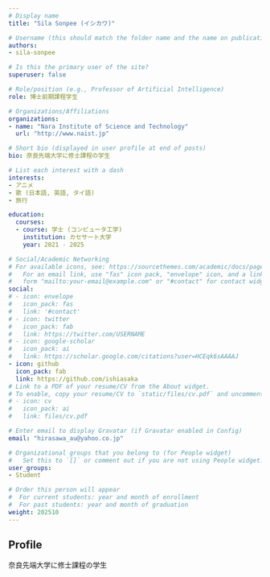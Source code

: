 ```yaml
---
# Display name
title: "Sila Sonpee (イシカワ)"

# Username (this should match the folder name and the name on publications)
authors:
- sila-sonpee

# Is this the primary user of the site?
superuser: false

# Role/position (e.g., Professor of Artificial Intelligence)
role: 博士前期課程学生

# Organizations/Affiliations
organizations:
- name: "Nara Institute of Science and Technology"
  url: "http://www.naist.jp"

# Short bio (displayed in user profile at end of posts)
bio: 奈良先端大学に修士課程の学生

# List each interest with a dash
interests:
- アニメ
- 歌 (日本語, 英語, タイ語)
- 旅行

education:
  courses:
  - course: 学士 (コンピュータ工学)
    institution: カセサート大学
    year: 2021 - 2025

# Social/Academic Networking
# For available icons, see: https://sourcethemes.com/academic/docs/page-builder/#icons
#   For an email link, use "fas" icon pack, "envelope" icon, and a link in the
#   form "mailto:your-email@example.com" or "#contact" for contact widget.
social:
# - icon: envelope
#   icon_pack: fas
#   link: '#contact'
# - icon: twitter
#   icon_pack: fab
#   link: https://twitter.com/USERNAME
# - icon: google-scholar
#   icon_pack: ai
#   link: https://scholar.google.com/citations?user=HCEqk6sAAAAJ
- icon: github
  icon_pack: fab
  link: https://github.com/ishiasaka
# Link to a PDF of your resume/CV from the About widget.
# To enable, copy your resume/CV to `static/files/cv.pdf` and uncomment the lines below.
# - icon: cv
#   icon_pack: ai
#   link: files/cv.pdf

# Enter email to display Gravatar (if Gravatar enabled in Config)
email: "hirasawa_au@yahoo.co.jp"

# Organizational groups that you belong to (for People widget)
#   Set this to `[]` or comment out if you are not using People widget.
user_groups:
- Student

# Order this person will appear
#  For current students: year and month of enrollment
#  For past students: year and month of graduation
weight: 202510
---
```


## Profile
奈良先端大学に修士課程の学生
